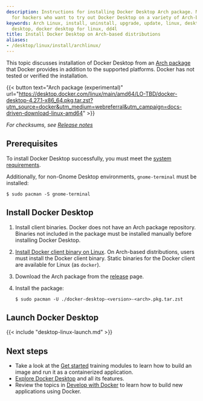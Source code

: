 ```yaml
---
description: Instructions for installing Docker Desktop Arch package. Mostly meant
  for hackers who want to try out Docker Desktop on a variety of Arch-based distributions.
keywords: Arch Linux, install, uninstall, upgrade, update, linux, desktop, docker
  desktop, docker desktop for linux, dd4l
title: Install Docker Desktop on Arch-based distributions
aliases:
- /desktop/linux/install/archlinux/
---
```


This topic discusses installation of Docker Desktop from an [Arch package](https://desktop.docker.com/linux/main/amd64/LO-TBD/docker-desktop-4.27.1-x86_64.pkg.tar.zst) that Docker provides in addition to the supported platforms. Docker has not tested or verified the installation.

{{< button text="Arch package (experimental)" url="https://desktop.docker.com/linux/main/amd64/LO-TBD/docker-desktop-4.27.1-x86_64.pkg.tar.zst?utm_source=docker&utm_medium=webreferral&utm_campaign=docs-driven-download-linux-amd64" >}}

_For checksums, see [Release notes](../release-notes.md)_

## Prerequisites

To install Docker Desktop successfully, you must meet the [system requirements](linux-install.md#system-requirements).

Additionally, for non-Gnome Desktop environments, `gnome-terminal` must be installed:

```console
$ sudo pacman -S gnome-terminal
```

## Install Docker Desktop

1. Install client binaries. Docker does not have an Arch package repository. Binaries not included in the package must be installed manually before installing Docker Desktop.

2. [Install Docker client binary on Linux](../../engine/install/binaries.md#install-daemon-and-client-binaries-on-linux). On Arch-based distributions, users must install the Docker client binary.
   Static binaries for the Docker client are available for Linux (as `docker`).

3. Download the Arch package from the [release](../release-notes.md) page.

4. Install the package:

   ```console
   $ sudo pacman -U ./docker-desktop-<version>-<arch>.pkg.tar.zst
   ```

## Launch Docker Desktop

{{< include "desktop-linux-launch.md" >}}

## Next steps

- Take a look at the [Get started](../../get-started/index.md) training modules to learn how to build an image and run it as a containerized application.
- [Explore Docker Desktop](../use-desktop/index.md) and all its features.
- Review the topics in [Develop with Docker](../../develop/index.md) to learn how to build new applications using Docker.